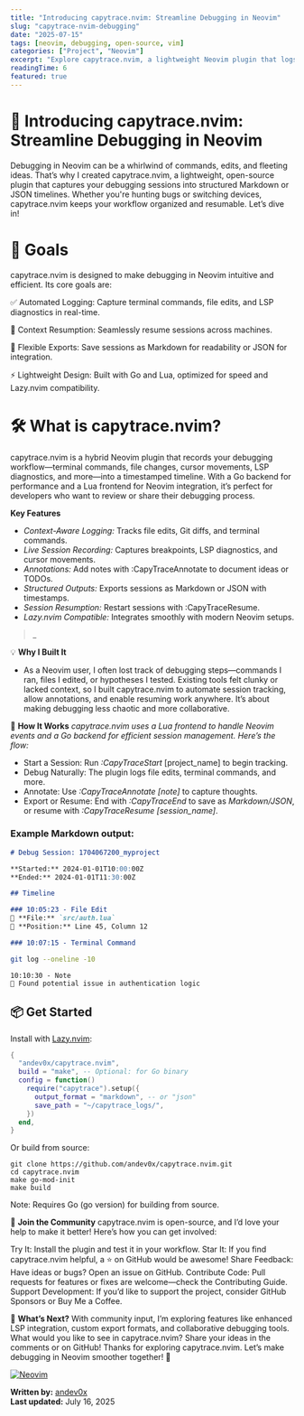```yaml
---
title: "Introducing capytrace.nvim: Streamline Debugging in Neovim"
slug: "capytrace-nvim-debugging"
date: "2025-07-15"
tags: [neovim, debugging, open-source, vim]
categories: ["Project", "Neovim"]
excerpt: "Explore capytrace.nvim, a lightweight Neovim plugin that logs debugging sessions into Markdown or JSON timelines, perfect for tracing and resuming your work."
readingTime: 6
featured: true
---
```



# 🚀 Introducing capytrace.nvim: Streamline Debugging in Neovim

Debugging in Neovim can be a whirlwind of commands, edits, and fleeting ideas. That’s why I created capytrace.nvim, a lightweight, open-source plugin that captures your debugging sessions into structured Markdown or JSON timelines. Whether you're hunting bugs or switching devices, capytrace.nvim keeps your workflow organized and resumable. Let’s dive in!

# **🎯 Goals**
capytrace.nvim is designed to make debugging in Neovim intuitive and efficient. Its core goals are:

✅ Automated Logging: Capture terminal commands, file edits, and LSP diagnostics in real-time.

🔄 Context Resumption: Seamlessly resume sessions across machines.

📝 Flexible Exports: Save sessions as Markdown for readability or JSON for integration.

⚡️ Lightweight Design: Built with Go and Lua, optimized for speed and Lazy.nvim compatibility.



# **🛠️ What is capytrace.nvim?**
capytrace.nvim is a hybrid Neovim plugin that records your debugging workflow—terminal commands, file changes, cursor movements, LSP diagnostics, and more—into a timestamped timeline. With a Go backend for performance and a Lua frontend for Neovim integration, it’s perfect for developers who want to review or share their debugging process.

**Key Features**

- *Context-Aware Logging:* Tracks file edits, Git diffs, and terminal commands.
- *Live Session Recording:* Captures breakpoints, LSP diagnostics, and cursor movements.
- *Annotations:* Add notes with :CapyTraceAnnotate to document ideas or TODOs.
- *Structured Outputs:* Exports sessions as Markdown or JSON with timestamps.
- *Session Resumption:* Restart sessions with :CapyTraceResume.
- *Lazy.nvim Compatible:* Integrates smoothly with modern Neovim setups.

>_

💡 **Why I Built It**
- As a Neovim user, I often lost track of debugging steps—commands I ran, files I edited, or hypotheses I tested. Existing tools felt clunky or lacked context, so I built capytrace.nvim to automate session tracking, allow annotations, and enable resuming work anywhere. It’s about making debugging less chaotic and more collaborative.

🧭 **How It Works**
*capytrace.nvim uses a Lua frontend to handle Neovim events and a Go backend for efficient session management. Here’s the flow:*

- Start a Session: Run *:CapyTraceStart* [project_name] to begin tracking.
- Debug Naturally: The plugin logs file edits, terminal commands, and more.
- Annotate: Use *:CapyTraceAnnotate [note]* to capture thoughts.
- Export or Resume: End with *:CapyTraceEnd* to save as *Markdown/JSON*, or resume with *:CapyTraceResume [session_name]*.

### Example Markdown output:

```markdown
# Debug Session: 1704067200_myproject

**Started:** 2024-01-01T10:00:00Z
**Ended:** 2024-01-01T11:30:00Z

## Timeline

### 10:05:23 - File Edit
📄 **File:** `src/auth.lua`
📍 **Position:** Line 45, Column 12

### 10:07:15 - Terminal Command

```

```bash
git log --oneline -10
```

```
10:10:30 - Note
📝 Found potential issue in authentication logic
```

## 📦 Get Started

Install with [Lazy.nvim](https://github.com/folke/lazy.nvim):


```lua
{
  "andev0x/capytrace.nvim",
  build = "make", -- Optional: for Go binary
  config = function()
    require("capytrace").setup({
      output_format = "markdown", -- or "json"
      save_path = "~/capytrace_logs/",
    })
  end,
}
```

Or build from source:
```
git clone https://github.com/andev0x/capytrace.nvim.git
cd capytrace.nvim
make go-mod-init
make build
```

Note: Requires Go (go version) for building from source.

🤝 **Join the Community**
capytrace.nvim is open-source, and I’d love your help to make it better! Here’s how you can get involved:

Try It: Install the plugin and test it in your workflow.
Star It: If you find capytrace.nvim helpful, a ⭐ on GitHub would be awesome!
Share Feedback: Have ideas or bugs? Open an issue on GitHub.
Contribute Code: Pull requests for features or fixes are welcome—check the Contributing Guide.
Support Development: If you’d like to support the project, consider GitHub Sponsors or Buy Me a Coffee.

🌟 **What’s Next?**
With community input, I’m exploring features like enhanced LSP integration, custom export formats, and collaborative debugging tools. What would you like to see in capytrace.nvim? Share your ideas in the comments or on GitHub!
Thanks for exploring capytrace.nvim. Let’s make debugging in Neovim smoother together! 🚀

[![Neovim](https://img.shields.io/badge/link-capytrace.nvim-blue)](https://github.com/andev0x/capytrace.nvim)

**Written by:** [andev0x](https://github.com/andev0x)  
**Last updated:** July 16, 2025  